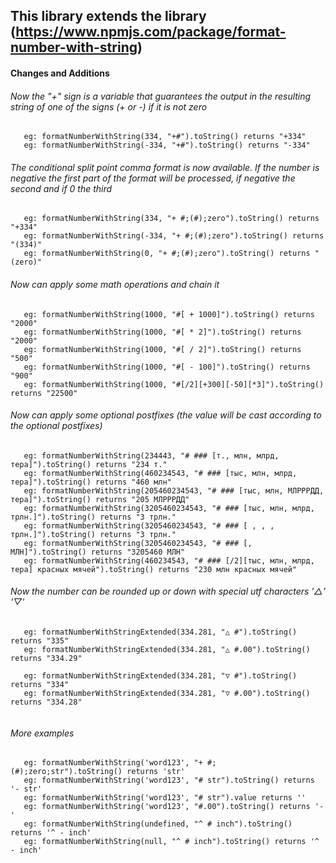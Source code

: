 ## This library extends the library (https://www.npmjs.com/package/format-number-with-string)

#### Сhanges and Additions

###### Now the "+" sign is a variable that guarantees the output in the resulting string of one of the signs (+ or -) if it is not zero

```
   eg: formatNumberWithString(334, "+#").toString() returns "+334"
   eg: formatNumberWithString(-334, "+#").toString() returns "-334"
```

###### The conditional split point comma format is now available. If the number is negative the first part of the format will be processed, if negative the second and if 0 the third

```
   eg: formatNumberWithString(334, "+ #;(#);zero").toString() returns "+334"
   eg: formatNumberWithString(-334, "+ #;(#);zero").toString() returns "(334)"
   eg: formatNumberWithString(0, "+ #;(#);zero").toString() returns "(zero)"
```

###### Now can apply some math operations and chain it

```
   eg: formatNumberWithString(1000, "#[ + 1000]").toString() returns "2000"
   eg: formatNumberWithString(1000, "#[ * 2]").toString() returns "2000"
   eg: formatNumberWithString(1000, "#[ / 2]").toString() returns "500"
   eg: formatNumberWithString(1000, "#[ - 100]").toString() returns "900"
   eg: formatNumberWithString(1000, "#[/2][+300][-50][*3]").toString() returns "22500"
```

###### Now can apply some optional postfixes (the value will be cast according to the optional postfixes)

```
   eg: formatNumberWithString(234443, "# ### [т., млн, млрд, тера]").toString() returns "234 т."
   eg: formatNumberWithString(460234543, "# ### [тыс, млн, млрд, тера]").toString() returns "460 млн"
   eg: formatNumberWithString(205460234543, "# ### [тыс, млн, МЛРРРДД, тера]").toString() returns "205 МЛРРРДД"
   eg: formatNumberWithString(3205460234543, "# ### [тыс, млн, млрд, трлн.]").toString() returns "3 трлн."
   eg: formatNumberWithString(3205460234543, "# ### [ , , , трлн.]").toString() returns "3 трлн."
   eg: formatNumberWithString(3205460234543, "# ### [, МЛН]").toString() returns "3205460 МЛН"
   eg: formatNumberWithString(460234543, "# ### [/2][тыс, млн, млрд, тера] красных мячей").toString() returns "230 млн красных мячей"

```


###### Now the number can be rounded up or down with special utf characters '△' '▽'

```
   eg: formatNumberWithStringExtended(334.281, "△ #").toString() returns "335"
   eg: formatNumberWithStringExtended(334.281, "△ #.00").toString() returns "334.29"
   
   eg: formatNumberWithStringExtended(334.281, "▽ #").toString() returns "334"
   eg: formatNumberWithStringExtended(334.281, "▽ #.00").toString() returns "334.28"
    
```

###### More examples

```
   eg: formatNumberWithString('word123', "+ #;(#);zero;str").toString() returns 'str'
   eg: formatNumberWithString('word123', "# str").toString() returns '- str'
   eg: formatNumberWithString('word123', "# str").value returns ''
   eg: formatNumberWithString('word123', "#.00").toString() returns '-'
   eg: formatNumberWithString(undefined, "^ # inch").toString() returns '^ - inch'
   eg: formatNumberWithString(null, "^ # inch").toString() returns '^ - inch'
```